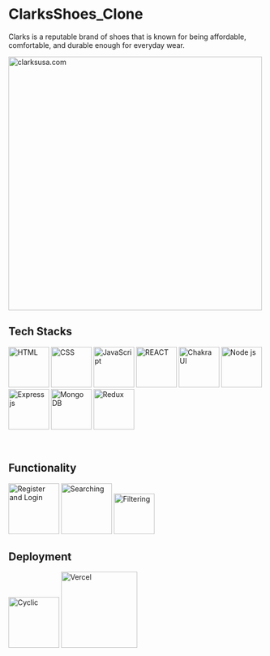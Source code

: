 # ClarksShoes_Clone
Clarks is a reputable brand of shoes that is known for being affordable, comfortable, and durable enough for everyday wear.

<img src="https://stfrancishouse.org/wp-content/uploads/2016/09/Clarks_shoemakers_logo_K-1024x307.jpg" width='500' alt="clarksusa.com" />
<br/>
<h2>Tech Stacks</h2>
<p><img src="https://cdn.iconscout.com/icon/free/png-256/html-2752158-2284975.png?w=256&f=avif" width='80' alt="HTML" /> 
<img src="https://cdn.iconscout.com/icon/free/png-256/css-alt-3521367-2944811.png?w=256&f=avif" width='80' alt="CSS" />
<img src="https://cdn.iconscout.com/icon/free/png-256/javascript-3628858-3029998.png?w=256&f=avif" width='80' alt="JavaScript"/>
<img src="https://cdn.iconscout.com/icon/free/png-256/react-3-1175109.png?w=256&f=avif" width='80' alt="REACT" />
<img src="https://www.happylifecreators.com/wp/wp-content/uploads/2022/06/chakra-ui_title2-400x400.png" width='80' alt="Chakra UI" />
<img src="https://upload.wikimedia.org/wikipedia/commons/thumb/d/d9/Node.js_logo.svg/2560px-Node.js_logo.svg.png" width='80' alt="Node js" />
<img src="https://skillshack.blob.core.windows.net/uploads/express.webp" width='80' alt="Express js" />
<img src="https://www.tekskills.in/img/services-home/mongodb-logo.png" width='80' alt="Mongo DB" />
<img src="https://upload.wikimedia.org/wikipedia/commons/4/49/Redux.png" width='80' alt="Redux" />  
</p>
<br/>
<h2>Functionality</h2>
<p>
<img src="https://www.aranifoods.com/register-login-add-on.png" width="100" alt="Register and Login" />
<img src="https://www.freepnglogos.com/uploads/logo-finder-png/logo-finder-symbol-png-1.png" width='100' alt="Searching"/>
<img src="https://cdn.iconscout.com/icon/free/png-256/filter-1648758-1401167.png" width='80' alt="Filtering"/>
</p>
<h2>Deployment</h2>
<p>
<img src="https://www.cyclic.sh/og/summary_large_image.png" width='100' alt="Cyclic"/>
<img src="https://miro.medium.com/max/1400/1*Rv6kW7EnWmShq7DKEb9-_A@2x.jpeg" width='150' alt="Vercel"/>
</p>

